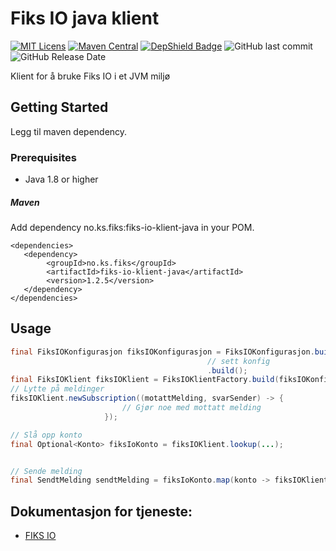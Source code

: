 # Fiks IO java klient
[![MIT Licens](https://img.shields.io/badge/license-MIT-blue.svg)](https://github.com/ks-no/fiks-io-klient-java/blob/master/LICENSE)
[![Maven Central](https://img.shields.io/maven-central/v/no.ks.fiks/fiks-io-klient-java.svg)](https://search.maven.org/search?q=g:no.ks.fiks%20a:fiks-io-klient-java)
[![DepShield Badge](https://depshield.sonatype.org/badges/ks-no/fiks-io-klient-java/depshield.svg)](https://depshield.github.io)
![GitHub last commit](https://img.shields.io/github/last-commit/ks-no/fiks-io-klient-java.svg)
![GitHub Release Date](https://img.shields.io/github/release-date/ks-no/fiks-io-klient-java.svg)

Klient for å bruke Fiks IO i et JVM miljø
## Getting Started
Legg til maven dependency.

### Prerequisites

  - Java 1.8 or higher

##### Maven
Add dependency no.ks.fiks:fiks-io-klient-java in your POM.

    <dependencies>
       <dependency>
            <groupId>no.ks.fiks</groupId>
            <artifactId>fiks-io-klient-java</artifactId>
            <version>1.2.5</version>
       </dependency>
    </dependencies>

## Usage

```java
final FiksIOKonfigurasjon fiksIOKonfigurasjon = FiksIOKonfigurasjon.builder()
                                            // sett konfig
                                            .build();
final FiksIOKlient fiksIOKlient = FiksIOKlientFactory.build(fiksIOKonfigurasjon);
// Lytte på meldinger
fiksIOKlient.newSubscription((motattMelding, svarSender) -> {
                         // Gjør noe med mottatt melding
                     });

// Slå opp konto
final Optional<Konto> fiksIoKonto = fiksIOKlient.lookup(...);


// Sende melding
final SendtMelding sendtMelding = fiksIoKonto.map(konto -> fiksIOKlient.send(...)).orElseThrow(() -> new IllegalStateException("Kunne ikke sende til Fiks IO"));
```

## Dokumentasjon for tjeneste:
 
 * [FIKS IO](https://ks-no.github.io/fiks-platform/tjenester/fiksio/)
